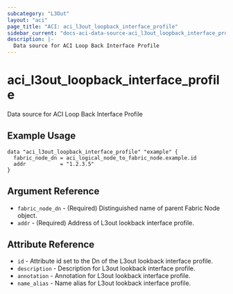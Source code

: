 ```yaml
---
subcategory: "L3Out"
layout: "aci"
page_title: "ACI: aci_l3out_loopback_interface_profile"
sidebar_current: "docs-aci-data-source-aci_l3out_loopback_interface_profile"
description: |-
  Data source for ACI Loop Back Interface Profile
---
```


# aci_l3out_loopback_interface_profile #
Data source for ACI Loop Back Interface Profile

## Example Usage ##

```hcl
data "aci_l3out_loopback_interface_profile" "example" {
  fabric_node_dn = aci_logical_node_to_fabric_node.example.id
  addr           = "1.2.3.5"
}
```

## Argument Reference ##

* `fabric_node_dn` - (Required) Distinguished name of parent Fabric Node object.
* `addr` - (Required) Address of L3out lookback interface profile.



## Attribute Reference

* `id` - Attribute id set to the Dn of the L3out lookback interface profile.
* `description` - Description for L3out lookback interface profile.
* `annotation` - Annotation for L3out lookback interface profile.
* `name_alias` - Name alias for L3out lookback interface profile.
